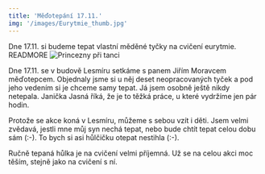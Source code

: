 ```yaml
---
title: 'Měďotepání 17.11.'
img: '/images/Eurytmie_thumb.jpg'
---
```


Dne 17.11. si budeme tepat vlastní měděné tyčky na cvičení eurytmie.
READMORE
![Princezny při tanci](/images/Eurytmie.jpg)

Dne 17.11. se v budově Lesmíru setkáme s panem Jiřím Moravcem měďotepcem. Objednaly jsme si u něj deset neopracovaných tyček a pod jeho vedením si je chceme samy tepat. Já jsem osobně ještě nikdy netepala. Janička Jasná říká, že je to těžká práce, u které vydržíme jen pár hodin.

Protože se akce koná v Lesmíru, můžeme s sebou vzít i děti. Jsem velmi zvědavá, jestli mne můj syn nechá tepat, nebo bude chtít tepat celou dobu sám (:-). To bych si asi hůlčičku otepat nestihla (:-).

Ručně tepaná hůlka je na cvičení velmi příjemná. Už se na celou akci moc těším, stejně jako na cvičení s ní.
